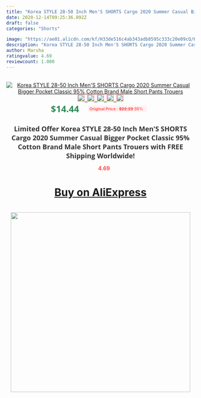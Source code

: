 ```yaml
---
title: "Korea STYLE 28-50 Inch Men'S SHORTS Cargo 2020 Summer Casual Bigger Pocket Classic 95% Cotton Brand Male Short Pants Trouers"
date: 2020-12-14T09:25:36.892Z
draft: false
categories: "Shorts"

image: "https://ae01.alicdn.com/kf/H33de516c4ab343adb8595c333c20e09cQ/Korea-STYLE-28-50-Inch-Men-S-SHORTS-Cargo-2020-Summer-Casual-Bigger-Pocket-Classic-95.jpg"
description: "Korea STYLE 28-50 Inch Men'S SHORTS Cargo 2020 Summer Casual Bigger Pocket Classic 95% Cotton Brand Male Short Pants Trouers"
author: Marsha
ratingvalue: 4.69
reviewcount: 1.000
---
```

<br>
<div style="text-align: center;">
<a href="https://s.click.aliexpress.com/e/_ALZE2Z" target="_blank" rel="nofollow noopener noreferrer"><img alt="Korea STYLE 28-50 Inch Men'S SHORTS Cargo 2020 Summer Casual Bigger Pocket Classic 95% Cotton Brand Male Short Pants Trouers" class="magnifier-image" src="https://ae01.alicdn.com/kf/H33de516c4ab343adb8595c333c20e09cQ/Korea-STYLE-28-50-Inch-Men-S-SHORTS-Cargo-2020-Summer-Casual-Bigger-Pocket-Classic-95.jpg_640x640.jpg">
<br>
<img style="border:1px solid salmon" src="https://ae01.alicdn.com/kf/H33de516c4ab343adb8595c333c20e09cQ/Korea-STYLE-28-50-Inch-Men-S-SHORTS-Cargo-2020-Summer-Casual-Bigger-Pocket-Classic-95.jpg_120x120.jpg">&nbsp;&nbsp;<img style="border:1px solid salmon" src="https://ae01.alicdn.com/kf/Hb332112f8ec741ffaf69a1eff64ee2dec/Korea-STYLE-28-50-Inch-Men-S-SHORTS-Cargo-2020-Summer-Casual-Bigger-Pocket-Classic-95.jpg_120x120.jpg">&nbsp;&nbsp;<img style="border:1px solid salmon" src="https://ae01.alicdn.com/kf/H89a83d5e076b47e8a0e376dd1802f04ay/Korea-STYLE-28-50-Inch-Men-S-SHORTS-Cargo-2020-Summer-Casual-Bigger-Pocket-Classic-95.jpg_120x120.jpg">&nbsp;&nbsp;<img style="border:1px solid salmon" src="https://ae01.alicdn.com/kf/H0b8b715b586940d1898f84489c9a2a59m/Korea-STYLE-28-50-Inch-Men-S-SHORTS-Cargo-2020-Summer-Casual-Bigger-Pocket-Classic-95.jpg_120x120.jpg">&nbsp;&nbsp;<img style="border:1px solid salmon" src="https://ae01.alicdn.com/kf/H3eebc79cc8f346a698d96da14b1799edg/Korea-STYLE-28-50-Inch-Men-S-SHORTS-Cargo-2020-Summer-Casual-Bigger-Pocket-Classic-95.jpg_120x120.jpg"></a></div><br0>
<div style="text-align: center;"><span style="background-color: white; border: 0px; box-sizing: border-box; color: seagreen; display: inline-block; font-family: &quot;open sans&quot; , &quot;arial&quot; , &quot;helvetica&quot; , sans-serif , &quot;heiti&quot;; font-size: 24px; font-stretch: inherit; font-weight: 700; line-height: inherit; margin: 0px 10px 0px 0px; padding: 0px; vertical-align: middle;">$14.44 </span>
<span style="background: rgb(255 , 241 , 241); border-radius: 3px; border: 0px; box-sizing: border-box; color: #ff4747; display: inline-block; font-family: inherit; font-size: 12px; font-stretch: inherit; font-style: inherit; font-variant: inherit; font-weight: 600; line-height: inherit; margin: 0px; padding: 2px 5px; transform: scale(0.9); vertical-align: middle;">Original Price : <b style="text-decoration: line-through;">$22.22 </b> 35%&nbsp;&nbsp;</span></div>
<h1 style="color: #333333; display: inline-block; font-family: &quot;open sans&quot; , &quot;arial&quot; , &quot;helvetica&quot; , sans-serif , &quot;heiti&quot;; font-size: 18px; font-stretch: inherit; font-weight: 700; text-align: center;">Limited Offer Korea STYLE 28-50 Inch Men'S SHORTS Cargo 2020 Summer Casual Bigger Pocket Classic 95% Cotton Brand Male Short Pants Trouers with FREE Shipping Worldwide!</h1>
<div style="color: #ff4747; text-align: center;">
<img src="https://4.bp.blogspot.com/-M0ZcTcb-5uY/XleCXlxnR4I/AAAAAAAAAEc/OrjgMkXV1oMQFaCRZj5HQwOCBcu3w1FegCPcBGAYYCw/s1600/star.png" style="height: 15px;">&nbsp;<b>4.69</b></div>
<div class="button_cont" align="center"><a class="buynow_a" href="https://s.click.aliexpress.com/e/_ALZE2Z" target="_blank" rel="nofollow noopener noreferrer"><H1>Buy on AliExpress</H1></a></div><br>
<div class="separator" style="clear: both; text-align: center;">
<img src="https://lh3.googleusercontent.com/-pTy5HemUv9M/XlePHvY0dAI/AAAAAAAAAE4/0nX5iRUoIWY8eMW9Dpxeirr157OZliDIgCLcBGAsYHQ/s1600/badge.gif" width="480">
</div>
